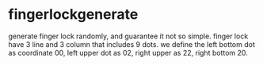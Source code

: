 # fingerlockgenerate

generate finger lock randomly, and guarantee it not so simple.
finger lock have 3 line and 3 column that includes 9 dots.
we define the left bottom dot as coordinate 00, left upper dot as 02, right upper as 22, right bottom 20.
